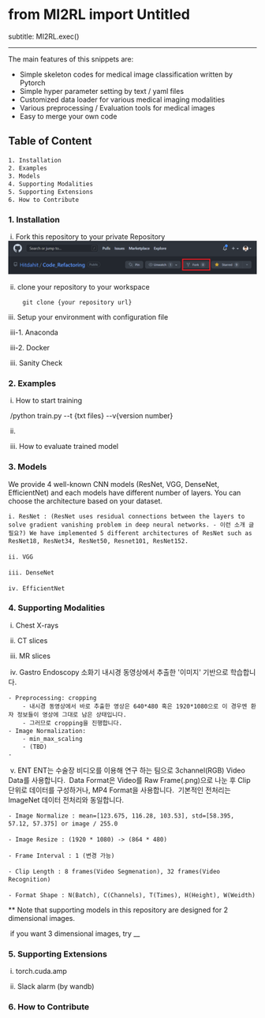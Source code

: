 # from MI2RL import Untitled

subtitle: MI2RL.exec()

---

The main features of this snippets are:

- Simple skeleton codes for medical image classification written by Pytorch
- Simple hyper parameter setting by text / yaml files
- Customized data loader for various medical imaging modalities
- Various preprocessing / Evaluation tools for medical images
- Easy to merge your own code 

## Table of Content

	1. Installation
 	2. Examples
 	3. Models
 	4. Supporting Modalities
 	5. Supporting Extensions
 	6. How to Contribute

### 1. Installation

​	i. Fork this repository to your private Repository
		![캡처](/imgs/fork.png)

​	ii. clone your repository to your workspace
		
		git clone {your repository url}

   iii. Setup your environment with configuration file

​		iii-1. Anaconda

​		iii-2. Docker

​	iii. Sanity Check

### 2. Examples

​	i. How to start training

​		/python train.py --t {txt files} --v{version number}

​	ii. 

​	iii. How to evaluate trained model 

### 3. Models
We provide 4 well-known CNN models (ResNet, VGG, DenseNet, EfficientNet) and each models have different number of layers. You can choose the architecture based on your dataset.

    i. ResNet : (ResNet uses residual connections between the layers to solve gradient vanishing problem in deep neural networks. - 이런 소개 글 필요?) We have implemented 5 different architectures of ResNet such as ResNet18, ResNet34, ResNet50, Resnet101, ResNet152. 

    ii. VGG

    iii. DenseNet

    iv. EfficientNet

### 4. Supporting Modalities

​	i. Chest X-rays

​	ii. CT slices

​	iii. MR slices

​	iv. Gastro Endoscopy
	소화기 내시경 동영상에서 추출한 '이미지' 기반으로 학습합니다.

	- Preprocessing: cropping
    	- 내시경 동영상에서 바로 추출한 영상은 640*480 혹은 1920*1080으로 이 경우엔 환자 정보들이 영상에 그대로 남은 상태입니다.
    	- 그러므로 cropping을 진행합니다.
  	- Image Normalization: 
    	- min_max_scaling 
    	- (TBD)
  	- 
	
​	v. ENT
    ENT는 수술장 비디오를 이용해 연구 하는 팀으로 3channel(RGB) Video Data를 사용합니다. 
​    Data Format은 Video를 Raw Frame(.png)으로 나눈 후 Clip 단위로 데이터를 구성하거나, MP4 Format을 사용합니다.
​    기본적인 전처리는 ImageNet 데이터 전처리와 동일합니다. 

    - Image Normalize : mean=[123.675, 116.28, 103.53], std=[58.395, 57.12, 57.375] or image / 255.0
    
    - Image Resize : (1920 * 1080) -> (864 * 480) 

    - Frame Interval : 1 (변경 가능)

    - Clip Length : 8 frames(Video Segmenation), 32 frames(Video Recognition) 

    - Format Shape : N(Batch), C(Channels), T(Times), H(Height), W(Weidth)

** Note that supporting models in this repository are designed for 2 dimensional images.

​	if you want 3 dimensional images, try __

### 5. Supporting Extensions

​	i. torch.cuda.amp

​	ii. Slack alarm (by wandb)

### 6. How to Contribute 

​        

